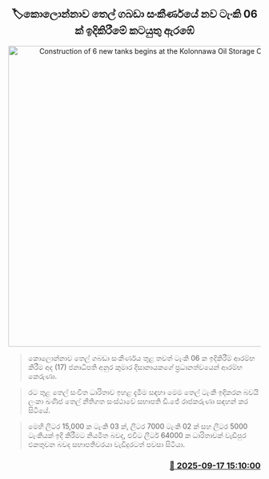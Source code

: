 <p align='center'><b><h2 align='center' title='Construction of 6 new tanks begins at the Kolonnawa Oil Storage Complex'>🏷කොලොන්නාව තෙල් ගබඩා සංකීර්ණයේ නව ටැංකි 06 ක් ඉදිකිරීමේ කටයුතු ඇරඹේ</h2></b></p>
<p align='center'><img src='https://helakuru.sgp1.cdn.digitaloceanspaces.com/esana/images/lib/kolonnawa-oil.jpg' width='600' alt='Construction of 6 new tanks begins at the Kolonnawa Oil Storage Complex'></p>

> කොලොන්නාව තෙල් ගබඩා සංකීර්ණය තුළ තවත් ටැංකි 06 ක ඉදිකිරීම් ආරම්භ කිරීම අද (17) ජනාධිපති අනුර කුමාර දිසානායකගේ ප්‍රධානත්වයෙන් ආරම්භ කෙරුණා.

> රට තුළ තෙල් සංචිත ධාරිතාව ඉහළ දැමීම සඳහා මෙම තෙල් ටැංකි ඉදිකරන බවයි ලංකා ඛණිජ තෙල් නීතිගත සංස්ථාවේ සභාපති ඩී.ජේ රාජකරුණා සඳහන් කර සිටියේ.

> මෙහි ලීටර 15,000 ක ටැංකි 03 ක්, ලීටර 7000 ටැංකි 02 ක් සහ ලීටර 5000 ටැංකියක් ඉදි කිරීමට නියමිත බවද, එවිට ලීටර් 64000 ක ධාරිතාවක් වැඩිපුර එකතුවන බවද සභාපතිවරයා වැඩිදුරටත් පවසා සිටියා.



<h3 align='right'><a href='https://www.helakuru.lk/esana/p/113719/'>📅 2025-09-17 15:10:00</a></h3>

